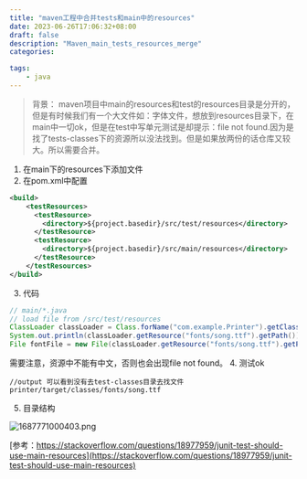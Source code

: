 ```yaml
---
title: "maven工程中合并tests和main中的resources"
date: 2023-06-26T17:06:32+08:00
draft: false
description: "Maven_main_tests_resources_merge"
categories:

tags:
    - java
---
```

> 背景： maven项目中main的resources和test的resources目录是分开的，但是有时候我们有一个大文件如：字体文件，想放到resources目录下，在main中一切ok，但是在test中写单元测试是却提示：file not found.因为是找了tests-classes下的资源所以没法找到。但是如果放两份的话仓库又较大。所以需要合并。
1. 在main下的resources下添加文件
2. 在pom.xml中配置
```xml
<build>
    <testResources>
      <testResource>
        <directory>${project.basedir}/src/test/resources</directory>
      </testResource>
      <testResource>
        <directory>${project.basedir}/src/main/resources</directory>
      </testResource>
    </testResources>
</build>
```
3. 代码
```java
// main/*.java
// load file from /src/test/resources
ClassLoader classLoader = Class.forName("com.example.Printer").getClassLoader();
System.out.println(classLoader.getResource("fonts/song.ttf").getPath());
File fontFile = new File(classLoader.getResource("fonts/song.ttf").getPath());
```
需要注意，资源中不能有中文，否则也会出现file not found。
4. 测试ok
```shell
//output 可以看到没有去test-classes目录去找文件
printer/target/classes/fonts/song.ttf
```
5. 目录结构

![1687771000403.png](./post/maven_main_tests_resources_merge/1687771000403.png)

[参考：https://stackoverflow.com/questions/18977959/junit-test-should-use-main-resources](https://stackoverflow.com/questions/18977959/junit-test-should-use-main-resources)

